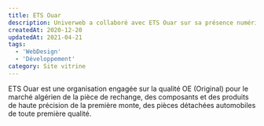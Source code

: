 ```yaml
---
title: ETS Ouar
description: Univerweb a collaboré avec ETS Ouar sur sa présence numérique. Nous avons créé le site web.
createdAt: 2020-12-20
updatedAt: 2021-04-21
tags:
  - 'WebDesign'
  - 'Développement'
category: Site vitrine
---
```


ETS Ouar est une organisation engagée sur la qualité OE (Original) pour le marché algérien de la pièce de rechange, des composants et des produits de haute précision de la première monte, des pièces détachées automobiles de toute première qualité.
